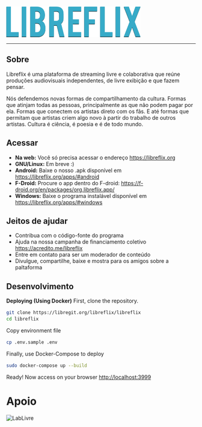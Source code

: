 ![Logo da libreflix](assets/img/libreflix.png)

-----
## Sobre

Libreflix é uma plataforma de streaming livre e colaborativa que reúne produções audiovisuais independentes, de livre exibição e que fazem pensar.

Nós defendemos novas formas de compartilhamento da cultura. Formas que atinjam todas as pessoas, principalmente as que não podem pagar por ela. Formas que conectem os artistas direto com os fãs. E até formas que permitam que artistas criem algo novo à partir do trabalho de outros artistas. Cultura é ciência, é poesia e é de todo mundo.

## Acessar
- **Na web:** Você só precisa acessar o endereço https://libreflix.org
- **GNU/Linux:** Em breve :)
- **Android:** Baixe o nosso .apk disponível em https://libreflix.org/apps/#android
- **F-Droid:** Procure o app dentro do F-droid: https://f-droid.org/en/packages/org.libreflix.app/
- **Windows:** Baixe o programa instalável disponível em https://libreflix.org/apps/#windows

## Jeitos de ajudar
- Contribua com o código-fonte do programa
- Ajuda na nossa campanha de financiamento coletivo https://acredito.me/libreflix
- Entre em contato para ser um moderador de conteúdo
- Divulgue, compartilhe, baixe e mostra para os amigos sobre a paltaforma

## Desenvolvimento
**Deploying (Using Docker)**
First, clone the repository.
``` bash
git clone https://libregit.org/libreflix/libreflix
cd libreflix
```

Copy environment file
``` bash
cp .env.sample .env
```

Finally, use Docker-Compose to deploy
``` bash
sudo docker-compose up --build
```

Ready! Now access on your browser [http://localhost:3999](http://localhost:3999)

# Apoio

<img src="https://libregit.org/libreflix/libreflix/raw/branch/master/public/assets/friends/lablivre-logo.png" alt="LabLivre" width="250">
